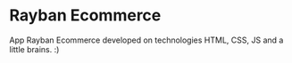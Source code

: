 # Rayban Ecommerce
App Rayban Ecommerce developed on technologies HTML, CSS, JS and a little brains. :)
